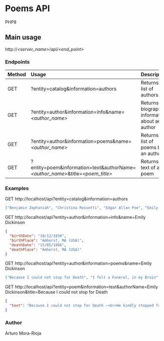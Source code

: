# Poems API

PHP8

## Main usage

http://_<server_name>_/api/_<end_point>_

### Endpoints

| Method | Usage                                                                         | Description                                      |
| ------ | :---------------------------------------------------------------------------- | :----------------------------------------------- |
| GET    | ?entity=catalog&information=authors                                           | Returns the list of authors                      |
| GET    | ?entity=author&information=info&name=_<author_name>_                          | Returns biographical information about an author |
| GET    | ?entity=author&information=poems&name=_<author_name>_                         | Returns the list of poems by an author           |
| GET    | ?entity=poem&information=text&authorName=_<author_name>_&title=_<poem_title>_ | Returns the text of a poem                       |

### Examples

GET http://localhost/api?entity=catalog&information=authors

```json
["Benjamin Zephaniah", "Christina Rossetti", "Edgar Allan Poe", "Emily Dickinson", "Langston Hughes", "Walt Whitman"]
```

GET http://localhost/api?entity=author&information=info&name=Emily Dickinson

```json
{
  "birthDate": "10/12/1830",
  "birthPlace": "Amherst, MA (USA)",
  "deathDate": "15/05/1886",
  "deathPlace": "Amherst, MA (USA)"
}
```

GET http://localhost/api?entity=author&information=poems&name=Emily Dickinson

```json
["Because I could not stop for Death", "I felt a Funeral, in my Brain", "I heard a Fly buzz - when I died -"]
```

GET http://localhost/api?entity=poem&information=text&authorName=Emily Dickinson&title=Because I could not stop for Death

```json
{
  "text": "Because I could not stop for Death –<br>He kindly stopped for me –<br>The Carriage held but just Ourselves –<br>And Immortality.<br><br>We slowly drove – He knew no haste<br>And I had put away<br>My labor and my leisure too,<br>For His Civility –<br><br>We passed the School, where Children strove<br>At Recess – in the Ring –<br>We passed the Fields of Gazing Grain –<br>We passed the Setting Sun –<br><br>Or rather – He passed Us –<br>The Dews drew quivering and Chill –<br>For only Gossamer, my Gown –<br>My Tippet – only Tulle –<br><br>We paused before a House that seemed<br>A Swelling of the Ground –<br>The Roof was scarcely visible –<br>The Cornice – in the Ground –<br><br>Since then – 'tis Centuries – and yet<br>Feels shorter than the Day<br>I first surmised the Horses' Heads<br>Were toward Eternity –"
}
```

### Author

Arturo Mora-Rioja
